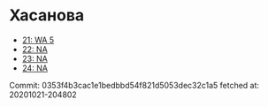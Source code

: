 # Хасанова
- [21: WA 5](21.md)
- [22: NA](22.md)
- [23: NA](23.md)
- [24: NA](24.md)

Commit: 0353f4b3cac1e1bedbbd54f821d5053dec32c1a5
 fetched at: 20201021-204802
